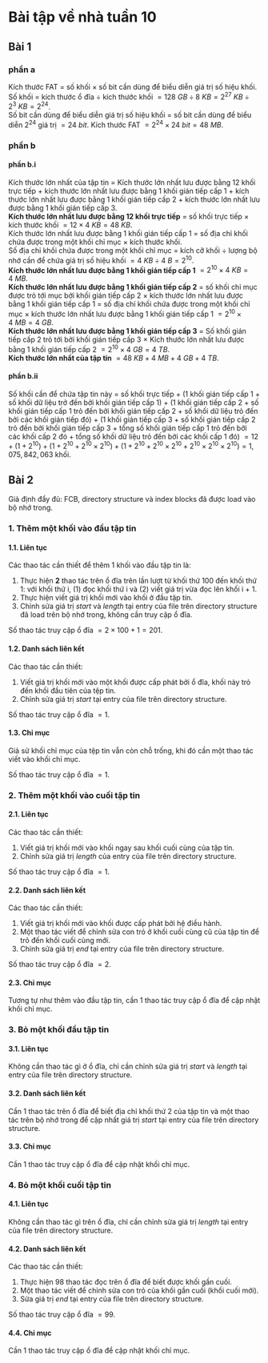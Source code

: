 # Bài tập về nhà tuần 10

## Bài 1

### phần a

Kích thước FAT $=$ số khối $\times$ số bit cần dùng để biểu diễn giá trị số hiệu khối.  
Số khối $=$ kích thước ổ đĩa $\div$ kích thước khối $= 128\ GB \div 8\ KB = 2^{27}\ KB \div 2^3\ KB = 2^{24}$.  
Số bit cần dùng để biểu diễn giá trị số hiệu khối $=$ số bit cần dùng để biểu diễn $2^{24}$ giá trị $= 24\ bit$.
Kích thước FAT $= 2^{24} \times 24\ bit = 48\ MB$.

### phần b

#### phần b.i

Kích thước lớn nhất của tập tin $=$ Kích thước lớn nhất lưu được bằng 12 khối trực tiếp $+$ kích thước lớn nhất lưu được bằng 1 khối gián tiếp cấp 1 $+$ kích thước lớn nhất lưu được bằng 1 khối gián tiếp cấp 2 $+$ kích thước lớn nhất lưu được bằng 1 khối gián tiếp cấp 3.  
**Kích thước lớn nhất lưu được bằng 12 khối trực tiếp** $=$ số khối trực tiếp $\times$ kích thước khối $= 12 \times 4\ KB = 48\ KB$.  
Kích thước lớn nhất lưu được bằng 1 khối gián tiếp cấp 1 $=$ số địa chỉ khối chứa được trong một khối chỉ mục $\times$ kích thước khối.  
Số địa chỉ khối chứa được trong một khối chỉ mục $=$ kích cỡ khối $\div$ lượng bộ nhớ cần để chứa giá trị số hiệu khối $= 4\ KB \div 4\ B = 2^{10}$.  
**Kích thước lớn nhất lưu được bằng 1 khối gián tiếp cấp 1** $= 2^{10} \times 4\ KB = 4\ MB$.  
**Kích thước lớn nhất lưu được bằng 1 khối gián tiếp cấp 2** $=$ số khối chỉ mục được trỏ tới mục bởi khối gián tiếp cấp 2 $\times$ kích thước lớn nhất lưu được bằng 1 khối gián tiếp cấp 1 $=$ số địa chỉ khối chứa được trong một khối chỉ mục $\times$ kích thước lớn nhất lưu được bằng 1 khối gián tiếp cấp 1 $= 2^{10} \times 4\ MB = 4\ GB$.  
**Kích thước lớn nhất lưu được bằng 1 khối gián tiếp cấp 3** $=$ Số khối gián tiếp cấp 2 trỏ tới bởi khối gián tiếp cấp 3 $\times$ Kích thước lớn nhất lưu được bằng 1 khối gián tiếp cấp 2 $= 2^{10} \times 4\ GB = 4\ TB$.  
**Kích thước lớn nhất của tập tin** $= 48\ KB + 4\ MB + 4\ GB + 4\ TB$.

#### phần b.ii

Số khối cần để chứa tập tin này $=$ số khối trực tiếp $+$ (1 khối gián tiếp cấp 1 $+$ số khối dữ liệu trở đến bởi khối gián tiếp cấp 1) $+$ (1 khối gián tiếp cấp 2 $+$ số khối gián tiếp cấp 1 trỏ đến bởi khối gián tiếp cấp 2 $+$ số khối dữ liệu trỏ đến bởi các khối gián tiếp đó) $+$ (1 khối gián tiếp cấp 3 $+$ số khối gián tiếp cấp 2 trỏ đến bởi khối gián tiếp cấp 3 $+$ tổng số khối gián tiếp cấp 1 trỏ đến bởi các khối cấp 2 đó + tổng số khối dữ liệu trỏ đến bởi các khối cấp 1 đó) $= 12 + (1 + 2^{10}) + (1 + 2^{10} + 2^{10} \times 2^{10}) + (1 + 2^{10} + 2^{10} \times 2^{10} + 2^{10} \times 2^{10} \times 2^{10}) = 1,075,842,063$ khối.

## Bài 2

Giả định đẩy đủ: FCB, directory structure và index blocks đã được load vào bộ nhớ trong.

### 1. Thêm một khối vào đầu tập tin

#### 1.1. Liên tục

Các thao tác cần thiết để thêm 1 khối vào đầu tập tin là:

1. Thực hiện **2** thao tác trên ổ đĩa trên lần lượt từ khối thứ 100 đến khối thứ 1: với khối thứ i, (1) đọc khối thứ i và (2) viết giá trị vừa đọc lên khối i + 1.
2. Thực hiện viết giá trị khối mới vào khối ở đầu tập tin.
3. Chỉnh sửa giá trị _start_ và _length_ tại entry của file trên directory structure đã load trên bộ nhớ trong, không cần truy cập ổ đĩa.

Số thao tác truy cập ổ đĩa $= 2 \times 100 + 1 = 201$.

#### 1.2. Danh sách liên kết

Các thao tác cần thiết:

1. Viết giá trị khối mới vào một khối được cấp phát bởi ổ đĩa, khối này trỏ đến khối đầu tiên của tệp tin.
2. Chỉnh sửa giá trị _start_ tại entry của file trên directory structure.

Số thao tác truy cập ổ đĩa $= 1$.

#### 1.3. Chỉ mục

Giả sử khối chỉ mục của tệp tin vẫn còn chỗ trống, khi đó cần một thao tác viết vào khối chỉ mục.

Số thao tác truy cập ổ đĩa $= 1$.

### 2. Thêm một khối vào cuối tập tin

#### 2.1. Liên tục

Các thao tác cần thiết:

1. Viết giá trị khối mới vào khối ngay sau khối cuối cùng của tập tin.
2. Chỉnh sửa giá trị _length_ của entry của file trên directory structure.

Số thao tác truy cập ổ đĩa $= 1$.

#### 2.2. Danh sách liên kết

Các thao tác cần thiết:

1. Viết giá trị khối mới vào khối được cấp phát bởi hệ điều hành.
2. Một thao tác viết để chỉnh sửa con trỏ ở khối cuối cùng cũ của tập tin để trỏ đến khối cuối cùng mới.
3. Chỉnh sửa giá trị _end_ tại entry của file trên directory structure.

Số thao tác truy cập ổ đĩa $= 2$.

#### 2.3. Chỉ mục

Tương tự như thêm vào đầu tập tin, cần $1$ thao tác truy cập ổ đĩa để cập nhật khối chỉ mục.

### 3. Bỏ một khối đầu tập tin

#### 3.1. Liên tục

Không cần thao tác gì ở ổ đĩa, chỉ cần chỉnh sửa giá trị _start_ và _length_ tại entry của file trên directory structure.

#### 3.2. Danh sách liên kết

Cần $1$ thao tác trên ổ đĩa để biết địa chỉ khối thứ 2 của tập tin và một thao tác trên bộ nhớ trong để cập nhất giá trị _start_ tại entry của file trên directory structure.

#### 3.3. Chỉ mục

Cần $1$ thao tác truy cập ổ đĩa để cập nhật khối chỉ mục.

### 4. Bỏ một khối cuối tập tin

#### 4.1. Liên tục

Không cần thao tác gì trên ổ đĩa, chỉ cần chỉnh sửa giá trị _length_ tại entry của file trên directory structure.

#### 4.2. Danh sách liên kết

Các thao tác cần thiết:

1. Thực hiện 98 thao tác đọc trên ổ đĩa để biết được khối gần cuối.
2. Một thao tác viết để chỉnh sửa con trỏ của khối gần cuối (khối cuối mới).
3. Sửa giá trị _end_ tại entry của file trên directory structure.

Số thao tác truy cập ổ đĩa $= 99$.

#### 4.4. Chỉ mục

Cần $1$ thao tác truy cập ổ đĩa để cập nhật khối chỉ mục.
